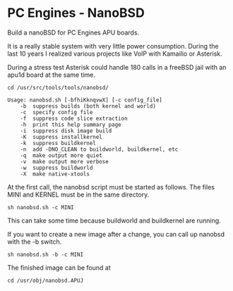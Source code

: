 # PC Engines - NanoBSD

Build a nanoBSD for PC Engines APU boards.

It is a really stable system with very little power consumption. During the last 10 years I realized various projects like VoIP with Kamailio or Asterisk.

During a stress test Asterisk could handle 180 calls in a freeBSD jail with an apu1d board at the same time.

```
cd /usr/src/tools/tools/nanobsd/
```
```
Usage: nanobsd.sh [-bfhiKknqvwX] [-c config_file]
	-b	suppress builds (both kernel and world)
	-c	specify config file
	-f	suppress code slice extraction
	-h	print this help summary page
	-i	suppress disk image build
	-K	suppress installkernel
	-k	suppress buildkernel
	-n	add -DNO_CLEAN to buildworld, buildkernel, etc
	-q	make output more quiet
	-v	make output more verbose
	-w	suppress buildworld
	-X	make native-xtools
```

At the first call, the nanobsd script must be started as follows. The files MINI and KERNEL must be in the same directory.

```
sh nanobsd.sh -c MINI
```
This can take some time because buildworld and buildkernel are running.


If you want to create a new image after a change, you can call up nanobsd with the -b switch.

```
sh nanobsd.sh -b -c MINI
```

The finished image can be found at

```
cd /usr/obj/nanobsd.APUJ
```
